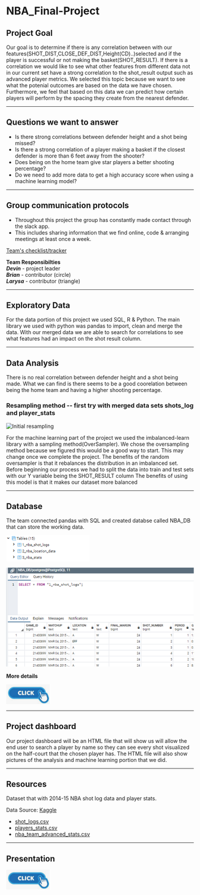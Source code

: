 # NBA_Final-Project

## Project Goal

Our goal is to determine if there is any correlation between with our features(SHOT_DIST,CLOSE_DEF_DIST,Height(CD)..)selected and if the player is successful or not making the basket(SHOT_RESULT). If there is a correlation we would like to see what other features from different data not in our current set have a strong correlation to the shot_result output such as advanced player metrics. We selected this topic because we want to see what the potenial outcomes are based on the data we have chosen. Furthermore, we feel that based on this data we can predict how certain players will perform by the spacing they create from the nearest defender.

-----------------------------

## Questions we want to answer
- Is there strong correlations between defender height and a shot being missed?
- Is there a strong correlation of a player making a basket if the closest defender is more than 6 feet away from the shooter?
- Does being on the home team give star players a better shooting percentage?
- Do we need to add more data to get a high accuracy score when using a machine learning model?

---------------------------

## Group communication protocols

- Throughout this project the group has constantly made contact through the slack app. 
- This includes sharing information that we find online, code & arranging meetings at least once a week.

[Team's checklist/tracker](https://docs.google.com/spreadsheets/d/16IAsTHPIFMQN9qWJECUgzDWPtO0-ripUfGFg-LowBZY/edit#gid=1386834576&fvid=406798157) 

**Team Responsibilties**\
***Devin*** - project leader\
***Brian*** - contributor (circle)\
***Larysa*** - contributor (triangle)

--------------------------

## Exploratory Data 

For the data portion of this project we used SQL, R & Python. The main library we used with python was pandas to import, clean and merge the data. With our merged data we are able to search for correlations to see what features had an impact on the shot result column. 

--------------------------------

## Data Analysis

There is no real correlation between defender height and a shot being made. What we can find is there seems to be a good coorelation between being the home team and having a higher shooting percentage.


### Resampling method -- first try with merged data sets shots_log and player_stats
<img width="1320" alt="Initial resampling" src="https://user-images.githubusercontent.com/67278193/102673006-77f2d180-4160-11eb-87ce-c05a6edf0bbf.png">

For the machine learning part of the project we used the imbalanced-learn library with a sampling method(OverSampler). We chose the oversampling method because we figured this would be a good way to start. This may change once we complete the project. The benefits of the random oversampler is that it rebalances the distribution in an imbalanced set. Before beginning our process we had to split the data into train and test sets with our Y variable being the SHOT_RESULT column
The benefits of using this model is that it makes our dataset more balanced

----------------------------

## Database

The team connected pandas with SQL and created databse called NBA_DB that can store the working data. 

![](https://github.com/Deving789/NBA_Final-Project/blob/main/Images/NBA_DB_tables_listed_pandas_to_sql.PNG)

![](https://github.com/Deving789/NBA_Final-Project/blob/main/Images/pandas_sql_table1_shot_logs_check_success.PNG)


**More details** 

[![](https://github.com/Deving789/NBA_Final-Project/blob/triangle_database_mockup/Images/click_small.PNG)](https://github.com/Deving789/NBA_Final-Project/tree/triangle_database_mockup)

----------------------------

## Project dashboard

Our project dashboard will be an HTML file that will show us will allow the end user to search a player by name so they can see every shot visualized on the half-court that the chosen player has. The HTML file will also show pictures of the analysis and machine learning portion that we did.

----------------------------

## Resources

Dataset that with 2014-15 NBA shot log data and player stats. 

Data Source: [Kaggle](https://www.kaggle.com/drgilermo/nba-players-stats-20142015)

- [shot_logs.csv](https://github.com/Deving789/NBA_Final-Project/blob/main/shot_logs.csv)
- [players_stats.csv](https://github.com/Deving789/NBA_Final-Project/blob/main/players_stats.csv)
- [nba_team_advanced_stats.csv](https://github.com/Deving789/NBA_Final-Project/blob/main/nba_team_advanced_stats.csv)

----------

## Presentation 

[![](https://github.com/Deving789/NBA_Final-Project/blob/triangle_database_mockup/Images/click_small.PNG)](https://docs.google.com/presentation/d/1yyX7UKPuBxpFafK9zPFxsAPh2NvwZ-T5X8ihhU3aKJA/edit?usp=sharing)




